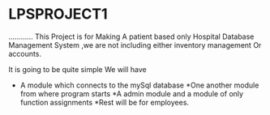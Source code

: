 # LPSPROJECT1
 ............
This Project is for Making A patient based only Hospital Database Management System
,we are not including either inventory management
Or accounts.

It is going to be quite simple
  We will have
 * A module which connects to the 
  mySql database
 *One another module from where program starts
 *A admin module and a module of only function assignments
 *Rest will be for employees.


              
